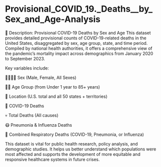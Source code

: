 # Provisional_COVID_19._Deaths__by_Sex_and_Age-Analysis
📝 Description: Provisional COVID-19 Deaths by Sex and Age
This dataset provides detailed provisional counts of COVID-19-related deaths in the United States, disaggregated by sex, age group, state, and time period. Compiled by national health authorities, it offers a comprehensive view of the pandemic’s mortality impact across demographics from January 2020 to September 2023.

Key variables include:

🧍‍♂️🧍‍♀️ Sex (Male, Female, All Sexes)

👶🧓 Age Group (from Under 1 year to 85+ years)

📍 Location (U.S. total and all 50 states + territories)

🦠 COVID-19 Deaths

💀 Total Deaths (All causes)

😷 Pneumonia & Influenza Deaths

🔁 Combined Respiratory Deaths (COVID-19, Pneumonia, or Influenza)

This dataset is vital for public health research, policy analysis, and demographic studies. It helps us better understand which populations were most affected and supports the development of more equitable and responsive healthcare systems in future crises.

